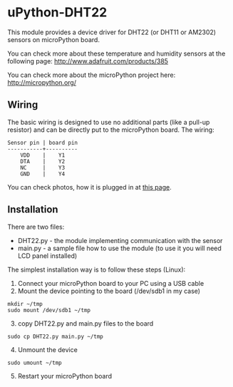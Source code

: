 uPython-DHT22
=============

This module provides a device driver for DHT22 (or DHT11 or AM2302) sensors on microPython board.

You can check more about these temperature and humidity sensors at the following page: http://www.adafruit.com/products/385

You can check more about the microPython project here: http://micropython.org/

Wiring
------

The basic wiring is designed to use no additional parts (like a pull-up resistor) and can be directly put to the microPython board.
The wiring:

```
Sensor pin | board pin
-----------+----------
    VDD    |    Y1
    DTA    |    Y2
    NC     |    Y3
    GND    |    Y4
```

You can check photos, how it is plugged in at [this page](https://plus.google.com/photos/107569319719026103290/albums/6045166919384621489?authkey=CPaD1-25hPrx5AE).

Installation
------------
There are two files:
* DHT22.py - the module implementing communication with the sensor
* main.py  - a sample file how to use the module (to use it you will need LCD panel installed)

The simplest installation way is to follow these steps (Linux):

1. Connect your microPython board to your PC using a USB cable
2. Mount the device pointing to the board (/dev/sdb1 in my case)
  ```
  mkdir ~/tmp
  sudo mount /dev/sdb1 ~/tmp
  ```
3. copy DHT22.py and main.py files to the board
  ```
  sudo cp DHT22.py main.py ~/tmp
  ```
4. Unmount the device
  ```
  sudo umount ~/tmp
  ```
5. Restart your microPython board


